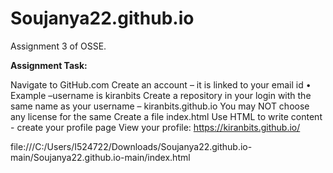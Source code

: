 # Soujanya22.github.io

Assignment 3 of OSSE.

**Assignment Task:**

Navigate to GitHub.com 
Create an account – it is linked to your email id • Example –username is kiranbits
Create a repository in your login with the same name as your username – kiranbits.github.io
You may NOT choose any license for the same
Create a file index.html
Use HTML to write content - create your profile page
View your profile: https://kiranbits.github.io/ 


file:///C:/Users/I524722/Downloads/Soujanya22.github.io-main/Soujanya22.github.io-main/index.html
